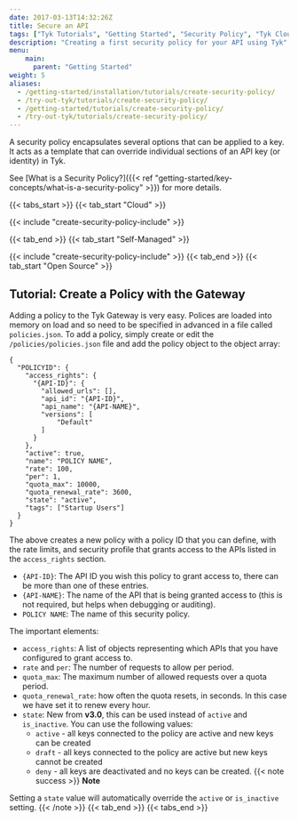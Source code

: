 ```yaml
---
date: 2017-03-13T14:32:26Z
title: Secure an API
tags: ["Tyk Tutorials", "Getting Started", "Security Policy", "Tyk Cloud", "Tyk Self-Managed", "Tyk Open Source"]
description: "Creating a first security policy for your API using Tyk"
menu:
    main: 
      parent: "Getting Started"
weight: 5
aliases:
  - /getting-started/installation/tutorials/create-security-policy/
  - /try-out-tyk/tutorials/create-security-policy/
  - /getting-started/tutorials/create-security-policy/
  - /try-out-tyk/tutorials/create-security-policy/
---
```



A security policy encapsulates several options that can be applied to a key. It acts as a template that can override individual sections of an API key (or identity) in Tyk.

See [What is a Security Policy?]({{< ref "getting-started/key-concepts/what-is-a-security-policy" >}}) for more details.

{{< tabs_start >}}
{{< tab_start "Cloud" >}}
<br>

{{< include "create-security-policy-include" >}}

{{< tab_end >}}
{{< tab_start "Self-Managed" >}}
<br>

{{< include "create-security-policy-include" >}}
{{< tab_end >}}
{{< tab_start "Open Source" >}}
## Tutorial: Create a Policy with the Gateway

Adding a policy to the Tyk Gateway is very easy. Polices are loaded into memory on load and so need to be specified in advanced in a file called `policies.json`. To add a policy, simply create or edit the `/policies/policies.json` file and add the policy object to the object array:

```{.copyWrapper}
{
  "POLICYID": {
    "access_rights": {
      "{API-ID}": {
        "allowed_urls": [],
        "api_id": "{API-ID}",
        "api_name": "{API-NAME}",
        "versions": [
            "Default"
        ]
      }
    },
    "active": true,
    "name": "POLICY NAME",
    "rate": 100,
    "per": 1,
    "quota_max": 10000,
    "quota_renewal_rate": 3600,
    "state": "active",
    "tags": ["Startup Users"]
  }
}
```

The above creates a new policy with a policy ID that you can define, with the rate limits, and security profile that grants access to the APIs listed in the `access_rights` section.

*   `{API-ID}`: The API ID you wish this policy to grant access to, there can be more than one of these entries.
*   `{API-NAME}`: The name of the API that is being granted access to (this is not required, but helps when debugging or auditing).
*   `POLICY NAME`: The name of this security policy.

The important elements:

*   `access_rights`: A list of objects representing which APIs that you have configured to grant access to.
*   `rate` and `per`: The number of requests to allow per period.
*   `quota_max`: The maximum number of allowed requests over a quota period.
*   `quota_renewal_rate`: how often the quota resets, in seconds. In this case we have set it to renew every hour.
*   `state`: New from **v3.0**, this can be used instead of `active` and `is_inactive`. You can use the following values:
    *   `active` - all keys connected to the policy are active and new keys can be created
    *   `draft` - all keys connected to the policy are active but new keys cannot be created
    *   `deny` - all keys are deactivated and no keys can be created.
{{< note success >}}
**Note**  

Setting a `state` value will automatically override the `active` or `is_inactive` setting.
{{< /note >}}
{{< tab_end >}}
{{< tabs_end >}}


